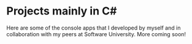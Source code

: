 # Projects mainly in C#
Here are some of the console apps that I developed by myself and in collaboration with my peers at Software University.
More coming soon!
